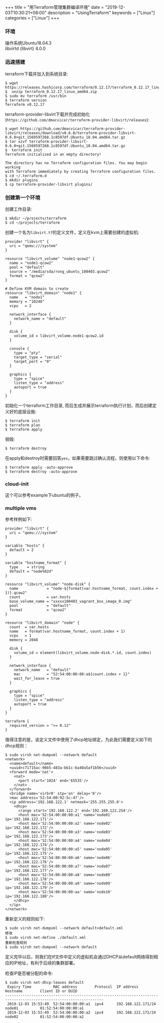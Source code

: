 +++
title = "用Terraform管理集群编译环境"
date = "2019-12-03T10:30:21+08:00"
description = "UsingTerraform"
keywords = ["Linux"]
categories = ["Linux"]
+++
### 环境
操作系统Ubuntu18.04.3    
libvirtd (libvirt) 4.0.0

### 迅速搭建
terraform下载并加入到系统目录:    

```
$ wget https://releases.hashicorp.com/terraform/0.12.17/terraform_0.12.17_linux_amd64.zip
$  unzip terraform_0.12.17_linux_amd64.zip
$ sudo mv terraform /usr/bin
$ terraform version
Terraform v0.12.17
```
terraform-provider-libvirt下载并完成初始化(`https://github.com/dmacvicar/terraform-provider-libvirt/releases`):    

```
$ wget https://github.com/dmacvicar/terraform-provider-libvirt/releases/download/v0.6.0/terraform-provider-libvirt-0.6.0+git.1569597268.1c8597df.Ubuntu_18.04.amd64.tar.gz
$ tar xzvf terraform-provider-libvirt-0.6.0+git.1569597268.1c8597df.Ubuntu_18.04.amd64.tar.gz
$  terraform init
Terraform initialized in an empty directory!

The directory has no Terraform configuration files. You may begin working
with Terraform immediately by creating Terraform configuration files.
$ cd ~/.terraform.d
$ mkdir plugins
$ cp terraform-provider-libvirt plugins/
```
### 创建第一个环境
创建工作目录:      

```
$ mkdir ~/projects/terraform
$ cd ~/projects/terraform
```
创建一个名为`libvirt.tf`的定义文件，定义在kvm上需要创建的虚拟机:    

```
provider "libvirt" {
  uri = "qemu:///system"
}

resource "libvirt_volume" "node1-qcow2" {
  name = "node1-qcow2"
  pool = "default"
  source = "/media/sda/rong_ubuntu_180403.qcow2"
  format = "qcow2"
}

# Define KVM domain to create
resource "libvirt_domain" "node1" {
  name   = "node1"
  memory = "10240"
  vcpu   = 2

  network_interface {
    network_name = "default"
  }

  disk {
    volume_id = libvirt_volume.node1-qcow2.id
  }

  console {
    type = "pty"
    target_type = "serial"
    target_port = "0"
  }

  graphics {
    type = "spice"
    listen_type = "address"
    autoport = true
  }
}
```
初始化一个terraform工作目录, 而后生成并展示terraform执行计划，而后创建定义好的底层设施:      

```
$ terraform init
$ terraform plan
$ terraform apply
```
销毁:     

```
$ terraform destroy 
```
在apply和destroy时需要回答`yes`，如果需要跳过确认流程，则使用以下命令:     

```
$ terraform apply -auto-approve
$ terraform destroy -auto-approve
```
### cloud-init
这个可以参考example下ubuntu的例子。

### multiple vms
参考样例如下:      

```
provider "libvirt" {
  uri = "qemu:///system"
}

variable "hosts" {
  default = 2
}

variable "hostname_format" {
  type    = string
  default = "node%02d"
}

resource "libvirt_volume" "node-disk" {
  name             = "node-${format(var.hostname_format, count.index + 1)}.qcow2"
  count            = var.hosts
  base_volume_name = "xxxxx180403_vagrant_box_image_0.img"
  pool             = "default"
  format           = "qcow2"
}

resource "libvirt_domain" "node" {
  count  = var.hosts
  name   = format(var.hostname_format, count.index + 1)
  vcpu   = 1
  memory = 2048

  disk {
    volume_id = element(libvirt_volume.node-disk.*.id, count.index)
  }

  network_interface {
    network_name   = "default"
    mac            = "52:54:00:00:00:a${count.index + 1}"
    wait_for_lease = true
  }

  graphics {
    type = "spice"
    listen_type = "address"
    autoport = true
  }
}

terraform {
  required_version = ">= 0.12"
}
```
值得注意的是，该定义文件中使用了dhcp地址绑定，为此我们需要定义如下的dhcp规则：     

```
$ sudo virsh net-dumpxml --network default
<network>
  <name>default</name>
  <uuid>c71715ac-90b5-483a-bb1c-6a40a5af1b56</uuid>
  <forward mode='nat'>
    <nat>
      <port start='1024' end='65535'/>
    </nat>
  </forward>
  <bridge name='virbr0' stp='on' delay='0'/>
  <mac address='52:54:00:92:5c:47'/>
  <ip address='192.168.122.1' netmask='255.255.255.0'>
    <dhcp>
      <range start='192.168.122.2' end='192.168.122.254'/>
      <host mac='52:54:00:00:00:a1' name='node01' ip='192.168.122.171'/>
      <host mac='52:54:00:00:00:a2' name='node02' ip='192.168.122.172'/>
      <host mac='52:54:00:00:00:a3' name='node03' ip='192.168.122.173'/>
      <host mac='52:54:00:00:00:a4' name='node04' ip='192.168.122.174'/>
      <host mac='52:54:00:00:00:a5' name='node05' ip='192.168.122.175'/>
      <host mac='52:54:00:00:00:a6' name='node06' ip='192.168.122.176'/>
      <host mac='52:54:00:00:00:a7' name='node07' ip='192.168.122.177'/>
      <host mac='52:54:00:00:00:a8' name='node08' ip='192.168.122.178'/>
      <host mac='52:54:00:00:00:a9' name='node09' ip='192.168.122.179'/>
      <host mac='52:54:00:00:00:aa' name='node10' ip='192.168.122.180'/>
    </dhcp>
  </ip>
</network>
```
重新定义的规则如下:      

```
$ sudo virsh net-dumpxml --network default>default.xml
修改
$ sudo virsh net-define ./default.xml
重新检查规则
$ sudo virsh net-dumpxml --network default
```
定义完毕以后，则我们在tf文件中定义的虚拟机会通过DHCP从default网络得到相应的IP地址，有利于后续的集群部署。    

检查IP是否被分配的命令:       

```
$ sudo virsh net-dhcp-leases default
 Expiry Time          MAC address        Protocol  IP address                Hostname        Client ID or DUID
-------------------------------------------------------------------------------------------------------------------
 2019-12-03 15:53:49  52:54:00:00:00:a1  ipv4      192.168.122.171/24        node01          01:52:54:00:00:00:a1
 2019-12-03 15:53:49  52:54:00:00:00:a2  ipv4      192.168.122.172/24        node02          01:52:54:00:00:00:a2
```
